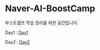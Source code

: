 # Naver-AI-BoostCamp


부스트캠프 학습 정리를 위한 공간입니다.

Day1 : [Day1](notes/Day1.md)

Day2 : [Day2](notes/Day1.md)

